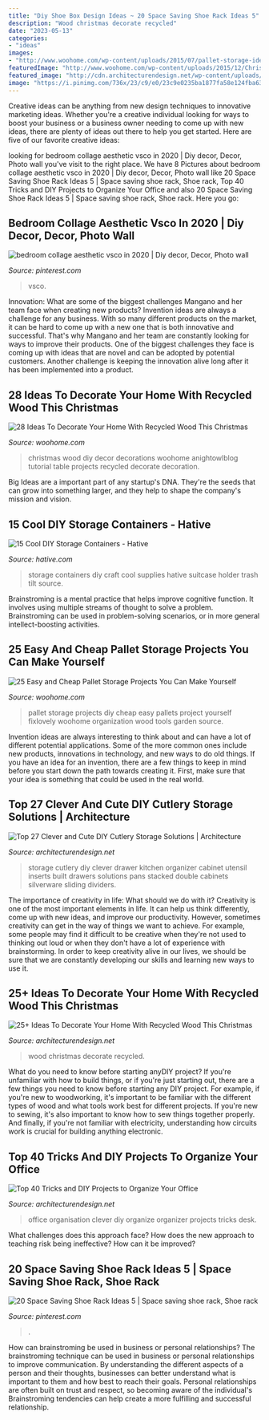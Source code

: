 ```yaml
---
title: "Diy Shoe Box Design Ideas ~ 20 Space Saving Shoe Rack Ideas 5"
description: "Wood christmas decorate recycled"
date: "2023-05-13"
categories:
- "ideas"
images:
- "http://www.woohome.com/wp-content/uploads/2015/07/pallet-storage-ideas-woohome-14.jpg"
featuredImage: "http://www.woohome.com/wp-content/uploads/2015/12/Christmas-Decor-with-Wood-WooHome-28.jpg"
featured_image: "http://cdn.architecturendesign.net/wp-content/uploads/2015/12/AD-Ideas-To-Decorate-Your-Home-With-Recycled-Wood-This-20.jpg"
image: "https://i.pinimg.com/736x/23/c9/e0/23c9e0235ba1877fa58e124fba63c0c3.jpg"
---
```



Creative ideas can be anything from new design techniques to innovative marketing ideas. Whether you're a creative individual looking for ways to boost your business or a business owner needing to come up with new ideas, there are plenty of ideas out there to help you get started. Here are five of our favorite creative ideas: 

	

		
looking for bedroom collage aesthetic vsco in 2020 | Diy decor, Decor, Photo wall you've visit to the right place. We have 8 Pictures about bedroom collage aesthetic vsco in 2020 | Diy decor, Decor, Photo wall like 20 Space Saving Shoe Rack Ideas 5 | Space saving shoe rack, Shoe rack, Top 40 Tricks and DIY Projects to Organize Your Office and also 20 Space Saving Shoe Rack Ideas 5 | Space saving shoe rack, Shoe rack. Here you go:
		
    
## Bedroom Collage Aesthetic Vsco In 2020 | Diy Decor, Decor, Photo Wall

<img loading=lazy src="https://i.pinimg.com/736x/23/c9/e0/23c9e0235ba1877fa58e124fba63c0c3.jpg" onerror="this.onerror=null;this.src='https://tse1.mm.bing.net/th?id=OIP.BMOLyJlbxBweN4qzDTvvvgHaOt&amp;pid=15.1';" alt="bedroom collage aesthetic vsco in 2020 | Diy decor, Decor, Photo wall">

_Source: pinterest.com_

>vsco. 

	

Innovation: What are some of the biggest challenges Mangano and her team face when creating new products?
Invention ideas are always a challenge for any business. With so many different products on the market, it can be hard to come up with a new one that is both innovative and successful. That's why Mangano and her team are constantly looking for ways to improve their products. One of the biggest challenges they face is coming up with ideas that are novel and can be adopted by potential customers. Another challenge is keeping the innovation alive long after it has been implemented into a product.

    
## 28 Ideas To Decorate Your Home With Recycled Wood This Christmas

<img loading=lazy src="http://www.woohome.com/wp-content/uploads/2015/12/Christmas-Decor-with-Wood-WooHome-28.jpg" onerror="this.onerror=null;this.src='https://tse4.mm.bing.net/th?id=OIP.NPpcTTLgr5XtO4qlGhRNXAHaLL&amp;pid=15.1';" alt="28 Ideas To Decorate Your Home With Recycled Wood This Christmas">

_Source: woohome.com_

>christmas wood diy decor decorations woohome anightowlblog tutorial table projects recycled decorate decoration. 

	

Big Ideas are a important part of any startup's DNA. They're the seeds that can grow into something larger, and they help to shape the company's mission and vision.

    
## 15 Cool DIY Storage Containers - Hative

<img loading=lazy src="http://hative.com/wp-content/uploads/2014/11/diy-storage-containers/3-old-suitcase-craft-supplies-holder.jpg" onerror="this.onerror=null;this.src='https://tse2.mm.bing.net/th?id=OIP.TKnGfSCWZWXl5ECbdYWwwwHaJ4&amp;pid=15.1';" alt="15 Cool DIY Storage Containers - Hative">

_Source: hative.com_

>storage containers diy craft cool supplies hative suitcase holder trash tilt source. 

	

Brainstroming is a mental practice that helps improve cognitive function. It involves using multiple streams of thought to solve a problem. Brainstroming can be used in problem-solving scenarios, or in more general intellect-boosting activities.

    
## 25 Easy And Cheap Pallet Storage Projects You Can Make Yourself

<img loading=lazy src="http://www.woohome.com/wp-content/uploads/2015/07/pallet-storage-ideas-woohome-14.jpg" onerror="this.onerror=null;this.src='https://tse2.mm.bing.net/th?id=OIP.JQxzJP5e8pxr7iTfmOezwQHaNI&amp;pid=15.1';" alt="25 Easy and Cheap Pallet Storage Projects You Can Make Yourself">

_Source: woohome.com_

>pallet storage projects diy cheap easy pallets project yourself fixlovely woohome organization wood tools garden source. 

	

Invention ideas are always interesting to think about and can have a lot of different potential applications. Some of the more common ones include new products, innovations in technology, and new ways to do old things. If you have an idea for an invention, there are a few things to keep in mind before you start down the path towards creating it. First, make sure that your idea is something that could be used in the real world.

    
## Top 27 Clever And Cute DIY Cutlery Storage Solutions | Architecture

<img loading=lazy src="http://cdn.architecturendesign.net/wp-content/uploads/2015/05/AD-Cutlery-Storage-Ideas-27.jpg" onerror="this.onerror=null;this.src='https://tse2.mm.bing.net/th?id=OIP.jDzmXkti9aO_75J-inObuwHaJ4&amp;pid=15.1';" alt="Top 27 Clever and Cute DIY Cutlery Storage Solutions | Architecture">

_Source: architecturendesign.net_

>storage cutlery diy clever drawer kitchen organizer cabinet utensil inserts built drawers solutions pans stacked double cabinets silverware sliding dividers. 

	

The importance of creativity in life: What should we do with it?
Creativity is one of the most important elements in life. It can help us think differently, come up with new ideas, and improve our productivity. However, sometimes creativity can get in the way of things we want to achieve. For example, some people may find it difficult to be creative when they're not used to thinking out loud or when they don't have a lot of experience with brainstorming. In order to keep creativity alive in our lives, we should be sure that we are constantly developing our skills and learning new ways to use it.

    
## 25+ Ideas To Decorate Your Home With Recycled Wood This Christmas

<img loading=lazy src="http://cdn.architecturendesign.net/wp-content/uploads/2015/12/AD-Ideas-To-Decorate-Your-Home-With-Recycled-Wood-This-20.jpg" onerror="this.onerror=null;this.src='https://tse2.mm.bing.net/th?id=OIP.3hrp131gZ6c-KCDqkj-N7wHaQi&amp;pid=15.1';" alt="25+ Ideas To Decorate Your Home With Recycled Wood This Christmas">

_Source: architecturendesign.net_

>wood christmas decorate recycled. 

	

What do you need to know before starting anyDIY project?
If you're unfamiliar with how to build things, or if you're just starting out, there are a few things you need to know before starting any DIY project. For example, if you're new to woodworking, it's important to be familiar with the different types of wood and what tools work best for different projects. If you're new to sewing, it's also important to know how to sew things together properly. And finally, if you're not familiar with electricity, understanding how circuits work is crucial for building anything electronic.

    
## Top 40 Tricks And DIY Projects To Organize Your Office

<img loading=lazy src="https://cdn.architecturendesign.net/wp-content/uploads/2014/11/clever-office-organisation-25.jpg" onerror="this.onerror=null;this.src='https://tse4.mm.bing.net/th?id=OIP.9PjsKAslajVWK1oyISRTFAHaLH&amp;pid=15.1';" alt="Top 40 Tricks and DIY Projects to Organize Your Office">

_Source: architecturendesign.net_

>office organisation clever diy organize organizer projects tricks desk. 

	

What challenges does this approach face?
How does the new approach to teaching risk being ineffective? How can it be improved?

    
## 20 Space Saving Shoe Rack Ideas 5 | Space Saving Shoe Rack, Shoe Rack

<img loading=lazy src="https://i.pinimg.com/736x/61/97/aa/6197aadb4fe8bbb639bcd72596968ec8.jpg" onerror="this.onerror=null;this.src='https://tse2.mm.bing.net/th?id=OIP.wmJiVoYB-T2f7Cw1zr-_4QHaLo&amp;pid=15.1';" alt="20 Space Saving Shoe Rack Ideas 5 | Space saving shoe rack, Shoe rack">

_Source: pinterest.com_

>. 

	

How can brainstroming be used in business or personal relationships?
The brainstroming technique can be used in business or personal relationships to improve communication. By understanding the different aspects of a person and their thoughts, businesses can better understand what is important to them and how best to reach their goals. Personal relationships are often built on trust and respect, so becoming aware of the individual's Brainstroming tendencies can help create a more fulfilling and successful relationship.

